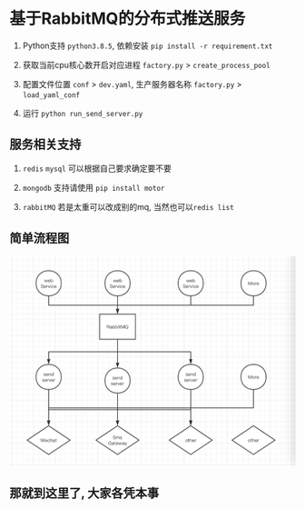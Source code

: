 # 基于RabbitMQ的分布式推送服务

1. Python支持 `python3.8.5`, 依赖安装 `pip install -r requirement.txt`

2. 获取当前cpu核心数开启对应进程 `factory.py` > `create_process_pool`

3. 配置文件位置 `conf` > `dev.yaml`, 生产服务器名称 `factory.py` > `load_yaml_conf`

4. 运行 `python run_send_server.py`

## 服务相关支持

1. `redis` `mysql` 可以根据自己要求确定要不要

2. `mongodb` 支持请使用 `pip install motor`

3. `rabbitMQ` 若是太重可以改成别的mq, 当然也可以`redis list`

## 简单流程图

![就成图](image_0.png)

## 那就到这里了, 大家各凭本事
